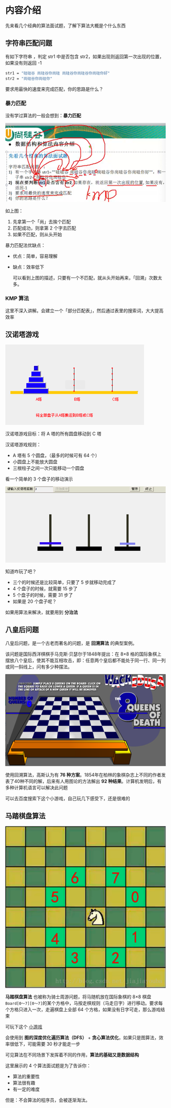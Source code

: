 # 内容介绍

先来看几个经典的算法面试题，了解下算法大概是个什么东西

## 字符串匹配问题

有如下字符串 ，判定 str1 中是否包含 str2，如果出现则返回第一次出现的位置，如果没有则返回 -1

```bash
str1 = "硅硅谷 尚硅谷你尚硅 尚硅谷你尚硅谷你尚硅你好"
str2 = "尚硅谷你尚硅你"
```

要求用最快的速度来完成匹配，你的思路是什么？

### 暴力匹配

没有学过算法的一般会想到：**暴力匹配**

![image-20200627190342488](./assets/image-20200627190342488.png)

如上图：

1. 先拿第一个「尚」去挨个匹配
2. 匹配成功，则拿第 2 个字去匹配
3. 如果不匹配，则从头开始

暴力匹配法优缺点：

- 优点：简单，容易理解

- 缺点：效率低下

  可以看到上图的描述，只要有一个不匹配，就从头开始再来，「回溯」次数太多。

### KMP 算法

这里不深入讲解。会建立一个「部分匹配表」，然后通过表里的搜索词，大大提高效率

## 汉诺塔游戏

![image-20200627191411507](./assets/image-20200627191411507.png)

汉诺塔游戏目标：将 A 塔的所有圆盘移动到 C 塔

汉诺塔游戏规则：

- A 塔有 5 个圆盘，（最多的时候可有 64 个）
- 小圆盘上不能放大圆盘
- 三根柱子之间一次只能移动一个圆盘

看一个简单的 3 个盘子的移动演示

![img](./assets/203947383.gif)

知道咋玩了吧？

- 三个的时候还是比较简单，只要了 5 步就移动完成了
- 4 个盘子的时候，就需要 15 步了
- 5 个盘子的时候，需要 31 步了
- 如果是 20 个盘子呢？

如果用算法来解决，就要用到 **分治法**

## 八皇后问题

八皇后问题，是一个古老而著名的问题，是 **回溯算法** 的典型案例。

该问题是国际西洋棋棋手马克斯·贝瑟尔于1848年提出：在 8×8 格的国际象棋上摆放八个皇后，使其不能互相攻击，即：任意两个皇后都不能处于同一行、同一列或同一斜线上，问有多少种摆法。

![image-20200627193219662](./assets/image-20200627193219662.png)

使用回溯算法，高斯认为有 **76 种方案**。1854年在柏林的象棋杂志上不同的作者发表了40种不同的解，后来有人用图论的方法解出 **92 种结果**。计算机发明后，有多种计算机语言可以解决此问题

可以去百度搜索下这个小游戏，自己玩几下感受下，还是很难的

## 马踏棋盘算法

![image-20200627194020031](./assets/image-20200627194020031.png)

**马踏棋盘算法** 也被称为骑士周游问题，将马随机放在国际象棋的 8×8 棋盘 `Board[0～7][0～7]`的某个方格中，马按走棋规则（马走日字）进行移动。要求每个方格只进入一次，走遍棋盘上全部 64 个方格，如果没有日字可走，那么游戏结束

可玩下这个 [小游戏](http://www.4399.com/flash/146267_2.htm)

会使用到 **图的深度优化遍历算法（DFS）** + **贪心算法优化**，如果只是图算法，效率很低下，可能需要 30 秒才能走一步

可见算法在不同场景下发挥着不同的作用，**算法的基础又是数据结构**

这里展示的 4 个算法面试题是为了告诉你：

- 算法的重要性
- 算法很有趣
- 有一定的难度

但是：不会算法的程序员，会被逐渐淘汰。

